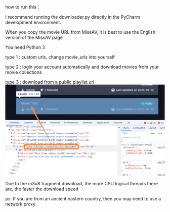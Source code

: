 how to run this：

I recommend running the downloader.py directly in the PyCharm development environment. 

When you copy the movie URL from MissAV, it is best to use the English version of the MissAV page

You need Python 3

type 1 : custom urls, change movie_urls into yourself

type 2 : login your account automatically and download movies from your movie collections

type 3 : download from a public playlist url
![public_playlist_url.png](public_playlist_url.png)

Due to the m3u8 fragment download, the more CPU logical threads there are, the faster the download speed

ps: If you are from an ancient eastern country, then you may need to use a network proxy
